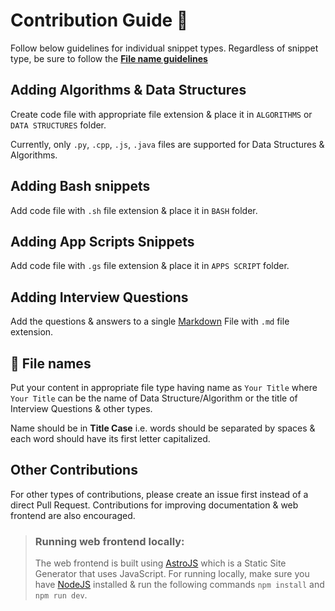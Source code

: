 # Contribution Guide 📝

Follow below guidelines for individual snippet types. Regardless of snippet type, be sure to follow the [**File name guidelines**](#📁-file-names)

## Adding Algorithms & Data Structures
Create code file with appropriate file extension & place it in ```ALGORITHMS``` or ```DATA STRUCTURES``` folder.

Currently, only ```.py```, ```.cpp```, ```.js```, ```.java``` files are supported for Data Structures & Algorithms.

## Adding Bash snippets
Add code file with ```.sh``` file extension & place it in ```BASH``` folder.

## Adding App Scripts Snippets
Add code file with ```.gs``` file extension & place it in ```APPS SCRIPT``` folder.

## Adding Interview Questions
Add the questions & answers to a single [Markdown](https://docs.github.com/en/get-started/writing-on-github/getting-started-with-writing-and-formatting-on-github/basic-writing-and-formatting-syntax) File with ```.md``` file extension.

## 📁 File names
Put your content in appropriate file type having name as ```Your Title``` where ```Your Title``` can be the name of Data Structure/Algorithm or the title of Interview Questions & other types.

Name should be in **Title Case** i.e. words should be separated by spaces & each word should have its first letter capitalized.

## Other Contributions
For other types of contributions, please create an issue first instead of a direct Pull Request.
Contributions for improving documentation & web frontend are also encouraged.

> ### Running web frontend locally:
> The web frontend is built using [AstroJS](https://astro.build/) which is a Static Site Generator that uses JavaScript. For running locally, make sure you have [NodeJS](https://nodejs.org/) installed & run the following commands ```npm install``` and ```npm run dev```.